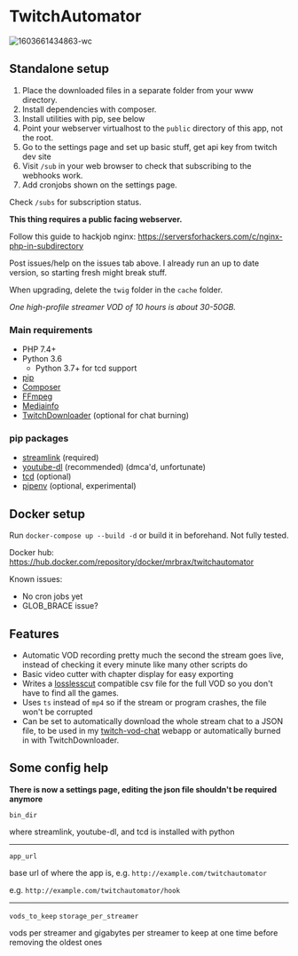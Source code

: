 # TwitchAutomator

![1603661434863-wc](https://user-images.githubusercontent.com/1517911/97119662-fe1b0a80-1711-11eb-8f40-20c1690a01c9.png)

## Standalone setup

1. Place the downloaded files in a separate folder from your www directory.
2. Install dependencies with composer.
3. Install utilities with pip, see below
4. Point your webserver virtualhost to the `public` directory of this app, not the root.
5. Go to the settings page and set up basic stuff, get api key from twitch dev site
6. Visit `/sub` in your web browser to check that subscribing to the webhooks work.
7. Add cronjobs shown on the settings page.

Check `/subs` for subscription status.

**This thing requires a public facing webserver.**

Follow this guide to hackjob nginx: https://serversforhackers.com/c/nginx-php-in-subdirectory

Post issues/help on the issues tab above. I already run an up to date version, so starting fresh might break stuff.

When upgrading, delete the `twig` folder in the `cache` folder.

*One high-profile streamer VOD of 10 hours is about 30-50GB.*

### Main requirements
- PHP 7.4+
- Python 3.6
    - Python 3.7+ for tcd support
- [pip](https://pypi.org/project/pip/)
- [Composer](https://getcomposer.org/)
- [FFmpeg](https://ffmpeg.org/download.html)
- [Mediainfo](https://mediaarea.net/en/MediaInfo)
- [TwitchDownloader](https://github.com/lay295/TwitchDownloader) (optional for chat burning)

### pip packages
- [streamlink](https://github.com/streamlink/streamlink) (required)
- [youtube-dl](https://github.com/ytdl-org/youtube-dl) (recommended) (dmca'd, unfortunate)
- [tcd](https://pypi.org/project/tcd/) (optional)
- [pipenv](https://github.com/pypa/pipenv) (optional, experimental)

## Docker setup

Run `docker-compose up --build -d` or build it in beforehand. Not fully tested.

Docker hub: https://hub.docker.com/repository/docker/mrbrax/twitchautomator

Known issues:
- No cron jobs yet
- GLOB_BRACE issue?

## Features
- Automatic VOD recording pretty much the second the stream goes live, instead of checking it every minute like many other scripts do
- Basic video cutter with chapter display for easy exporting
- Writes a [losslesscut](https://github.com/mifi/lossless-cut/) compatible csv file for the full VOD so you don't have to find all the games.
- Uses `ts` instead of `mp4` so if the stream or program crashes, the file won't be corrupted
- Can be set to automatically download the whole stream chat to a JSON file, to be used in my [twitch-vod-chat](https://github.com/MrBrax/twitch-vod-chat) webapp or automatically burned in with TwitchDownloader.

## Some config help

**There is now a settings page, editing the json file shouldn't be required anymore**

`bin_dir`

where streamlink, youtube-dl, and tcd is installed with python

---
`app_url`

base url of where the app is, e.g. `http://example.com/twitchautomator`

e.g. `http://example.com/twitchautomator/hook`

---
`vods_to_keep`
`storage_per_streamer`

vods per streamer and gigabytes per streamer to keep at one time before removing the oldest ones
